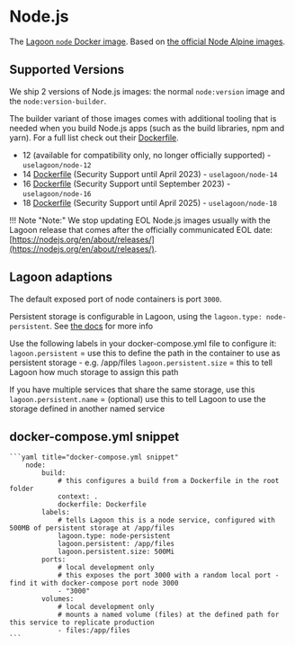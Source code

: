# Node.js

The [Lagoon `node` Docker image](https://github.com/uselagoon/lagoon-images/tree/main/images/node). Based on [the official Node Alpine images](https://hub.docker.com/_/node/).

## Supported Versions

We ship 2 versions of Node.js images: the normal `node:version` image and the `node:version-builder`.

The builder variant of those images comes with additional tooling that is needed when you build Node.js apps (such as the build libraries, npm and yarn). For a full list check out their [Dockerfile](https://github.com/uselagoon/lagoon-images/tree/main/images/node-builder).


* 12 \(available for compatibility only, no longer officially supported\) - `uselagoon/node-12`
* 14 [Dockerfile](https://github.com/uselagoon/lagoon-images/blob/main/images/node/14.Dockerfile) (Security Support until April 2023) - `uselagoon/node-14`
* 16 [Dockerfile](https://github.com/uselagoon/lagoon-images/blob/main/images/node/16.Dockerfile) (Security Support until September 2023) - `uselagoon/node-16`
* 18 [Dockerfile](https://github.com/uselagoon/lagoon-images/blob/main/images/node/18.Dockerfile) (Security Support until April 2025) - `uselagoon/node-18`

!!! Note "Note:"
    We stop updating EOL Node.js images usually with the Lagoon release that comes after the officially communicated EOL date: [https://nodejs.org/en/about/releases/](https://nodejs.org/en/about/releases/).

## Lagoon adaptions

The default exposed port of node containers is port `3000`.

Persistent storage is configurable in Lagoon, using the `lagoon.type: node-persistent`. See [the docs](../using-lagoon-the-basics/docker-compose-yml.md#persistent-storage) for more info

Use the following labels in your docker-compose.yml file to configure it:
`lagoon.persistent` = use this to define the path in the container to use as persistent storage - e.g. /app/files
`lagoon.persistent.size` = this to tell Lagoon how much storage to assign this path

If you have multiple services that share the same storage, use this
`lagoon.persistent.name` = (optional) use this to tell Lagoon to use the storage defined in another named service

## docker-compose.yml snippet

    ```yaml title="docker-compose.yml snippet"
		node:
            build:
                # this configures a build from a Dockerfile in the root folder
                context: .
                dockerfile: Dockerfile
            labels:
				# tells Lagoon this is a node service, configured with 500MB of persistent storage at /app/files
                lagoon.type: node-persistent
                lagoon.persistent: /app/files
                lagoon.persistent.size: 500Mi
            ports:
				# local development only
                # this exposes the port 3000 with a random local port - find it with docker-compose port node 3000
				- "3000"
			volumes:
				# local development only
				# mounts a named volume (files) at the defined path for this service to replicate production
				- files:/app/files
    ```
